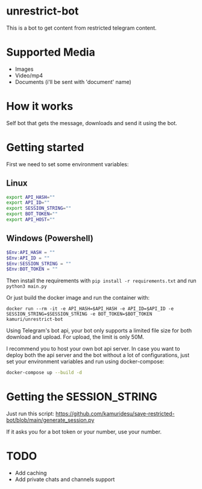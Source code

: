 # unrestrict-bot

This is a bot to get content from restricted telegram content.

# Supported Media

- Images
- Video/mp4
- Documents (i'll be sent with 'document' name)

# How it works

Self bot that gets the message, downloads and send it using the bot.

# Getting started

First we need to set some environment variables:

## Linux
```sh
export API_HASH=""
export API_ID=""
export SESSION_STRING=""
export BOT_TOKEN=""
export API_HOST=""
```

## Windows (Powershell)

```powershell
$Env:API_HASH = ""
$Env:API_ID = ""
$Env:SESSION_STRING = ""
$Env:BOT_TOKEN = ""
```

Then install the requirements with `pip install -r requirements.txt` and run `python3 main.py`

Or just build the docker image and run the container with:

```
docker run --rm -it -e API_HASH=$API_HASH -e API_ID=$API_ID -e SESSION_STRING=$SESSION_STRING -e BOT_TOKEN=$BOT_TOKEN kamuri/unrestrict-bot
```

Using Telegram's bot api, your bot only supports a limited file size for both download and upload. For upload, the limit is only 50M. 

I recommend you to host your own bot api server. In case you want to deploy both the api server and the bot without a lot of configurations, just set your environment variables and run using docker-compose:

```sh
docker-compose up --build -d
```

# Getting the SESSION_STRING
Just run this script: https://github.com/kamuridesu/save-restricted-bot/blob/main/generate_session.py

If it asks you for a bot token or your number, use your number.

# TODO

- Add caching
- Add private chats and channels support

